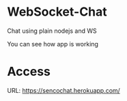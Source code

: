 # WebSocket-Chat
Chat using plain nodejs and WS

You can see how app is working 
# Access
URL: https://sencochat.herokuapp.com/
